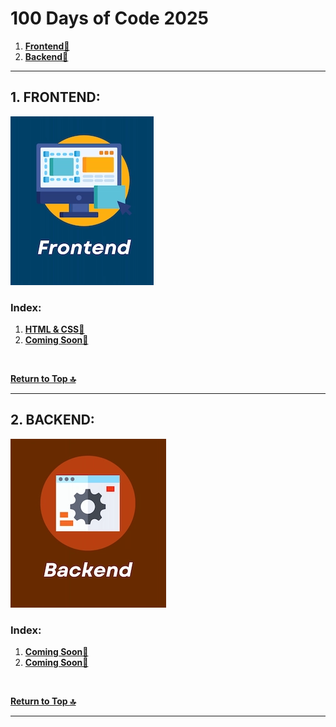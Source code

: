 # 100 Days of Code 2025

1. **[Frontend🔻](#1-frontend)**
2. **[Backend🔻](#2-backend)**  

---

## 1. FRONTEND:  

![Frontend](assets/Frontend.webp)  

### Index:  

1. **[HTML & CSS🔻](./docs/HTML-CSS.md)**
2. **[Coming Soon🔻]()**

<br />

**[Return to Top 🔝](#100-days-of-code-2025)**

---

## 2. BACKEND:  

![Backend](assets/Backend.webp)  

### Index:  

1. **[Coming Soon🔻]()**
2. **[Coming Soon🔻]()**

<br />

**[Return to Top 🔝](#100-days-of-code-2025)**

---